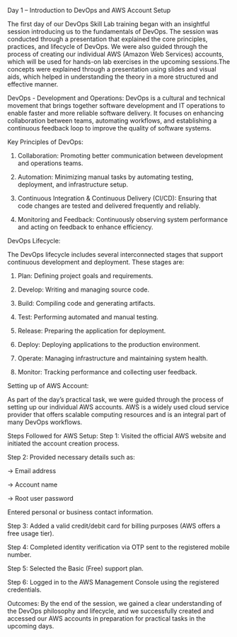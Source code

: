 Day 1 – Introduction to DevOps and AWS Account Setup

The first day of our DevOps Skill Lab training began with an insightful session introducing us to the fundamentals of DevOps. The session was conducted through a presentation that explained the core principles, practices, and lifecycle of DevOps. We were also guided through the process of creating our individual AWS (Amazon Web Services) accounts, which will be used for hands-on lab exercises in the upcoming sessions.The concepts were explained through a presentation using slides and visual aids, which helped in understanding the theory in a more structured and effective manner.


DevOps - Development and Operations:
DevOps is a cultural and technical movement that brings together software development and IT operations to enable faster and more reliable software delivery. It focuses on enhancing collaboration between teams, automating workflows, and establishing a continuous feedback loop to improve the quality of software systems.


Key Principles of DevOps:

1. Collaboration: Promoting better communication between development and operations teams.

2. Automation: Minimizing manual tasks by automating testing, deployment, and infrastructure setup.

3. Continuous Integration & Continuous Delivery (CI/CD): Ensuring that code changes are tested and delivered frequently and reliably.

4. Monitoring and Feedback: Continuously observing system performance and acting on feedback to enhance efficiency.
   

DevOps Lifecycle:

The DevOps lifecycle includes several interconnected stages that support continuous development and deployment. These stages are:

1. Plan: Defining project goals and requirements.

2. Develop: Writing and managing source code.

3. Build: Compiling code and generating artifacts.

4. Test: Performing automated and manual testing.

5. Release: Preparing the application for deployment.

6. Deploy: Deploying applications to the production environment.

7. Operate: Managing infrastructure and maintaining system health.

8. Monitor: Tracking performance and collecting user feedback.


Setting up of AWS Account:

As part of the day’s practical task, we were guided through the process of setting up our individual AWS accounts. AWS is a widely used cloud service provider that offers scalable computing resources and is an integral part of many DevOps workflows.

Steps Followed for AWS Setup:
Step 1: Visited the official AWS website and initiated the account creation process.

Step 2: Provided necessary details such as:

-> Email address

-> Account name

-> Root user password

  Entered personal or business contact information.

Step 3: Added a valid credit/debit card for billing purposes (AWS offers a free usage tier).

Step 4: Completed identity verification via OTP sent to the registered mobile number.

Step 5: Selected the Basic (Free) support plan.

Step 6: Logged in to the AWS Management Console using the registered credentials.


Outcomes:
By the end of the session, we gained a clear understanding of the DevOps philosophy and lifecycle, and we successfully created and accessed our AWS accounts in preparation for practical tasks in the upcoming days.


